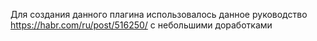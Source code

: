 Для создания данного плагина использовалось данное руководство
https://habr.com/ru/post/516250/
с небольшими доработками
